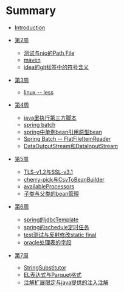 # Summary

* [Introduction](README.md)

* [第2周]()
  * [测试与nio的Path,File](2week/4_19/index.md)
  * [maven](2week/4_20/index.md)
  * [idea的git标签中的符号含义](2week/4_22/index.md)
* [第3周]()
  * [linux -- less](3week/4_27/index.md)
* [第4周]()
  * [java里执行第三方脚本](4week/5_3/index.md)
  * [spring batch](4week/5_4/index.md)
  * [spring中单例bean引用原型bean](4week/5_5/index.md)
  * [Spring Batch -- FlatFileItemReader](4week/5_6/index.md)
  * [DataOutputStream和DataInputStream](4week/5_7/index.md)
* [第5周]()
  * [TLS-v1.2与SSL-v3.1](5week/5_9/index.md)
  * [cherry-pick与CsvToBeanBuilder](5week/5_10/index.md)
  * [availableProcessors](5week/5_11/index.md)
  * [子类与父类的bean管理](5week/5_13/index.md)
* [第6周]()
  * [spring的jdbcTemplate](6week/5_17/index.md)
  * [spring的schedule定时任务](6week/5_18/index.md)
  * [test测试与反射修改static final](6week/5_19/index.md)
  * [oracle处理表的字段](6week/5_20/index.md)
* [第7周]()
  * [StringSubstitutor](7week/5_25/index.md)
  * [EL表达式与Parquet格式](7week/5_27/index.md)
  * [注解扩展限定与java提供的注入注解](7week/5_28/index.md)